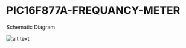 # PIC16F877A-FREQUANCY-METER
Schematic Diagram 



![alt text](https://github.com/Fatihalparslan/PIC16F877A-FREQUANCY-METER/blob/main/FREKANSMETREDEVRES%C4%B0.JPG)
